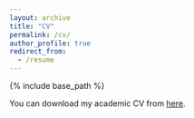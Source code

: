 ```yaml
---
layout: archive
title: "CV"
permalink: /cv/
author_profile: true
redirect_from:
  - /resume
---
```


{% include base_path %}

You can download my academic CV from [here](https://github.com/shirinebadi/shirinebadi.github.io/raw/master/files/Shirin_s_CV.pdf).
